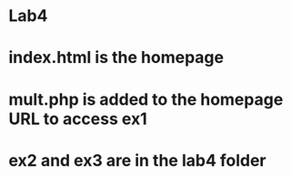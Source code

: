 # Lab4
# index.html is the homepage
# mult.php is added to the homepage URL to access ex1
# ex2 and ex3 are in the lab4 folder
